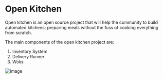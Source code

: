 # Open Kitchen 

Open kitchen is an open source project that will help the community to build automated kitchens; preparing meals without the fuss of cooking everything from scratch. 

The main components of the open kitchen project are:

1. Inventory System
1. Delivery Runner
1. Woks

![image](https://user-images.githubusercontent.com/9138358/56100440-e2586680-5ed5-11e9-94b7-4fdbc3a83436.png)
